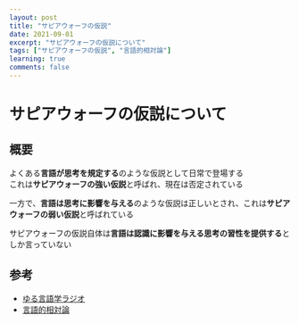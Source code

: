 ```yaml
---
layout: post
title: "サピアウォーフの仮説"
date: 2021-09-01
excerpt: "サピアウォーフの仮説について"
tags: ["サピアウォーフの仮説", "言語的相対論"]
learning: true
comments: false
---
```


# サピアウォーフの仮説について

## 概要
よくある**言語が思考を規定する**のような仮説として日常で登場する  
これは**サピアウォーフの強い仮説**と呼ばれ、現在は否定されている  

一方で、**言語は思考に影響を与える**のような仮説は正しいとされ、これは**サピアウォーフの弱い仮説**と呼ばれている  

サピアウォーフの仮説自体は**言語は認識に影響を与える思考の習性を提供する**としか言っていない  

## 参考
 - [ゆる言語学ラジオ](https://www.youtube.com/channel/UCmpkIzF3xFzhPez7gXOyhVg)
 - [言語的相対論](https://ja.wikipedia.org/wiki/%E8%A8%80%E8%AA%9E%E7%9A%84%E7%9B%B8%E5%AF%BE%E8%AB%96)
